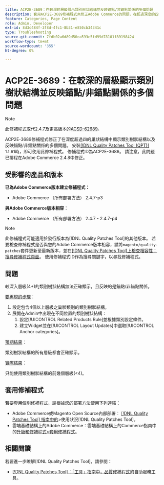 ```yaml
---
title: ACP2E-3689：在較深的層級顯示類別樹狀結構並反映錨點/非錨點關係的多個問題
description: 套用ACP2E-3689修補程式來修正Adobe Commerce的問題，在超過深度的四個巢狀結構中顯示類別樹狀結構，並反映錨點/非錨點關係。
feature: Categories, Page Content
role: Admin, Developer
exl-id: 8d3c484f-3f8d-4fc1-8b31-e850cb34341c
type: Troubleshooting
source-git-commit: 7fdb02a6d89d50ea593c5fd99d78101f89198424
workflow-type: tm+mt
source-wordcount: '355'
ht-degree: 0%

---
```


# ACP2E-3689：在較深的層級顯示類別樹狀結構並反映錨點/非錨點關係的多個問題

>[!NOTE]
>
>此修補程式取代2.4.7及更高版本的[ACSD-62689](/help/tools/quality-patches-tool/patches-available-in-qpt/v1-1-57/acsd-62689-customer-add-categories-issue-related-product-rules-and-widgets.md)。

ACP2E-3689修補程式修正了在深度超過四的巢狀結構中顯示類別樹狀結構以及反映錨點/非錨點關係的多個問題。 安裝[[!DNL Quality Patches Tool (QPT)]](/help/tools/quality-patches-tool/quality-patches-tool-to-self-serve-quality-patches.md) 1.1.61時，即可使用此修補程式。 修補程式ID為ACP2E-3689。 請注意，此問題已排程在Adobe Commerce 2.4.8中修正。

## 受影響的產品和版本

**已為Adobe Commerce版本建立修補程式：**

* Adobe Commerce （所有部署方法） 2.4.7-p3

**與Adobe Commerce版本相容：**

* Adobe Commerce （所有部署方法） 2.4.7 - 2.4.7-p4

>[!NOTE]
>
>此修補程式可能適用於發行版本為[!DNL Quality Patches Tool]的其他版本。 若要檢查修補程式是否與您的Adobe Commerce版本相容，請將`magento/quality-patches`套件更新至最新版本，並在[[!DNL Quality Patches Tool]上檢查相容性：搜尋修補程式頁面](https://experienceleague.adobe.com/tools/commerce-quality-patches/index.html)。 使用修補程式ID作為搜尋關鍵字，以尋找修補程式。

## 問題

較深入層級(4+)的類別樹狀結構無法正確顯示，且反映的是錨點/非錨點關係。

<u>要再現的步驟</u>：

1. 設定包含4個以上層級之巢狀類別的類別樹狀結構。
1. 展開在Admin中出現在不同位置的類別樹狀結構：
   1. 設定[!UICONTROL Related Products Rule]並根據類別設定條件。
   1. 建立Widget並在[!UICONTROL Layout Updates]中選取[!UICONTROL Anchor categories]。

<u>預期結果</u>：

類別樹狀結構的所有層級都會正確顯示。

<u>實際結果</u>：

只能使用類別樹狀結構的前幾個層級(&lt;4)。

## 套用修補程式

若要套用個別修補程式，請根據您的部署方法使用下列連結：

* Adobe Commerce或Magento Open Source內部部署： [[!DNL Quality Patches Tool] 指南中的](/help/tools/quality-patches-tool/usage.md)>使用狀況[!DNL Quality Patches Tool]。
* 雲端基礎結構上的Adobe Commerce：雲端基礎結構上的Commerce指南中的[升級和修補程式>套用修補程式](https://experienceleague.adobe.com/docs/commerce-cloud-service/user-guide/develop/upgrade/apply-patches.html)。

## 相關閱讀

若要進一步瞭解[!DNL Quality Patches Tool]，請參閱：

* [[!DNL Quality Patches Tool]：「工具」指南中，品質修補程式](/help/tools/quality-patches-tool/quality-patches-tool-to-self-serve-quality-patches.md)的自助服務工具。
